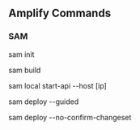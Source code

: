 ## Amplify Commands


### SAM 


sam init


sam build

sam local start-api --host [ip]


sam deploy --guided

sam deploy --no-confirm-changeset
